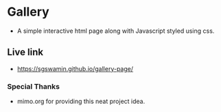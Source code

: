 # Gallery

* A simple interactive html page along with Javascript styled using css.

## Live link

* https://sgswamin.github.io/gallery-page/

### Special Thanks

* mimo.org for providing this neat project idea.